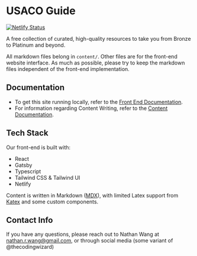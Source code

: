 # USACO Guide

[![Netlify Status](https://api.netlify.com/api/v1/badges/55c39a3b-64ec-40e3-9085-3cf1aa89c36f/deploy-status)](https://app.netlify.com/sites/usaco-guide/deploys)

A free collection of curated, high-quality resources to take you from Bronze to Platinum and beyond.

All markdown files belong in `content/`. Other files are for the front-end website interface.
As much as possible, please try to keep the markdown files independent of the front-end implementation.

## Documentation

- To get this site running locally, refer to the [Front End Documentation](Front%20End%20Documentation.md).
- For information regarding Content Writing, refer to the [Content Documentation](Content%20Documentation.md).

## Tech Stack

Our front-end is built with:

- React
- Gatsby
- Typescript
- Tailwind CSS & Tailwind UI
- Netlify

Content is written in Markdown ([MDX](https://mdxjs.com/)), with limited Latex support from [Katex](https://katex.org/) and some custom components.

## Contact Info

If you have any questions, please reach out to Nathan Wang at nathan.r.wang@gmail.com, or through social media (some variant of @thecodingwizard)
